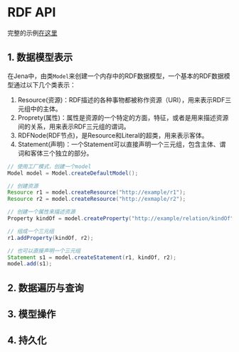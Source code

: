 # RDF API

完整的示例[在这里](../rdf/)

## 1. 数据模型表示

在Jena中，由类`Model`来创建一个内存中的RDF数据模型，一个基本的RDF数据模型通过以下几个类表示：

1. Resource(资源)：RDF描述的各种事物都被称作资源（URI），用来表示RDF三元组中的主体。
2. Proprety(属性)：属性是资源的一个特定的方面，特征，或者是用来描述资源间的关系，用来表示RDF三元组的谓词。
3. RDFNode(RDF节点)，是Resource和Literal的超类，用来表示客体。
3. Statement(声明)：一个Statement可以直接声明一个三元组，包含主体、谓词和客体三个独立的部分。

```java
// 使用工厂模式，创建一个model
Model model = Model.createDefaultModel();

// 创建资源
Resource r1 = model.createResource("http://example/r1");
Resource r2 = model.createResource("http://exmaple/r2");

// 创建一个属性来描述资源
Property kindOf = model.createProperty("http://example/relation/kindOf", "kindOf");

// 组成一个三元组
r1.addProperty(kindOf, r2);

// 也可以直接声明一个三元组
Statement s1 = model.createStatement(r1, kindOf, r2);
model.add(s1);
```

## 2. 数据遍历与查询

## 3. 模型操作

## 4. 持久化